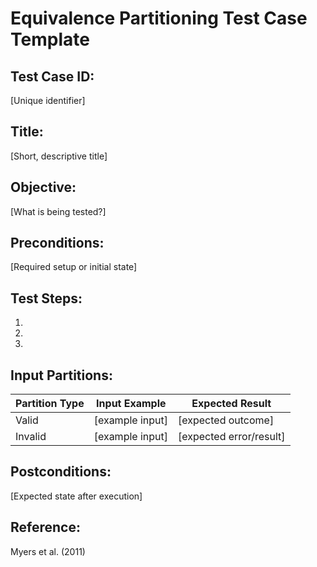 # Equivalence Partitioning Test Case Template

## Test Case ID:
[Unique identifier]

## Title:
[Short, descriptive title]

## Objective:
[What is being tested?]

## Preconditions:
[Required setup or initial state]

## Test Steps:
1. 
2. 
3. 

## Input Partitions:
| Partition Type | Input Example     | Expected Result          |
|----------------|------------------|-------------------------|
| Valid          | [example input]  | [expected outcome]      |
| Invalid        | [example input]  | [expected error/result] |

## Postconditions:
[Expected state after execution]

## Reference:
Myers et al. (2011)
